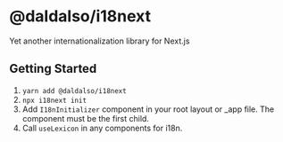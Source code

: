 # @daldalso/i18next
Yet another internationalization library for Next.js

## Getting Started
1. `yarn add @daldalso/i18next`
2. `npx i18next init`
3. Add `I18nInitializer` component in your root layout or _app file. The component must be the first child.
4. Call `useLexicon` in any components for i18n.